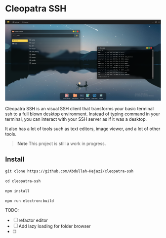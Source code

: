 # Cleopatra SSH

![Clepatra SSH Screenshot](/view.PNG)

Cleopatra SSH is an visual SSH client that transforms your basic terminal ssh to a full blown desktop environment.
Instead of typing command in your terminal, you can interact with your SSH server as if it was a desktop.

It also has a lot of tools such as text editors, image viewer, and a lot of other tools.


> **Note**
> This project is still a work in progress.

## Install
```
git clone https://github.com/Abdullah-Hejazi/cleopatra-ssh

cd cleopatra-ssh

npm install

npm run electron:build
```

TODO:
- [ ] refactor editor
- [ ] Add lazy loading for folder browser
- [ ] 